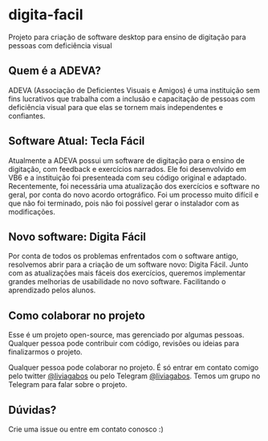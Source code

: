 # digita-facil
Projeto para criação de software desktop para ensino de digitação para pessoas com deficiência visual

## Quem é a ADEVA?
ADEVA (Associação de Deficientes Visuais e Amigos) é uma instituição sem fins lucrativos que trabalha com a inclusão e capacitação de pessoas com deficiência visual para que elas se tornem mais independentes e confiantes.

## Software Atual: Tecla Fácil
Atualmente a ADEVA possui um software de digitação para o ensino de digitação, com feedback e exercícios narrados. Ele foi desenvolvido em VB6 e a instituição foi presenteada com seu código original e adaptado. Recentemente, foi necessária uma atualização dos exercícios e software no geral, por conta do novo acordo ortográfico. Foi um processo muito difícil e que não foi terminado, pois não foi possível gerar o instalador com as modificações.

## Novo software: Digita Fácil
Por conta de todos os problemas enfrentados com o software antigo, resolvemos abrir para a criação de um software novo: Digita Fácil.
Junto com as atualizações mais fáceis dos exercícios, queremos implementar grandes melhorias de usabilidade no novo software. Facilitando o aprendizado pelos alunos.

## Como colaborar no projeto
Esse é um projeto open-source, mas gerenciado por algumas pessoas. Qualquer pessoa pode contribuir com código, revisões ou ideias para finalizarmos o projeto.

Qualquer pessoa pode colaborar no projeto. É só entrar em contato comigo pelo twitter [@liviagabos](http://www.twitter.com/liviagabos/) ou pelo Telegram [@liviagabos](http://t.me/liviagabos). Temos um grupo no Telegram para falar sobre o projeto.

## Dúvidas?
Crie uma issue ou entre em contato conosco :)
